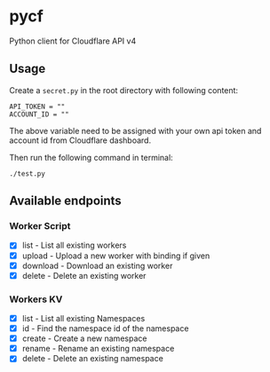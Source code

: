 # pycf
Python client for Cloudflare API v4

## Usage

Create a `secret.py` in the root directory with following content:
```
API_TOKEN = ""
ACCOUNT_ID = ""
```
The above variable need to be assigned with your own api token and account id from Cloudflare dashboard.

Then run the following command in terminal:
```
./test.py
```

## Available endpoints

### Worker Script

- [x] list - List all existing workers
- [x] upload - Upload a new worker with binding if given
- [x] download - Download an existing worker
- [x] delete - Delete an existing worker

### Workers KV

- [x] list - List all existing Namespaces
- [x] id - Find the namespace id of the namespace
- [x] create - Create a new namespace
- [x] rename - Rename an existing namespace
- [x] delete - Delete an existing namespace
